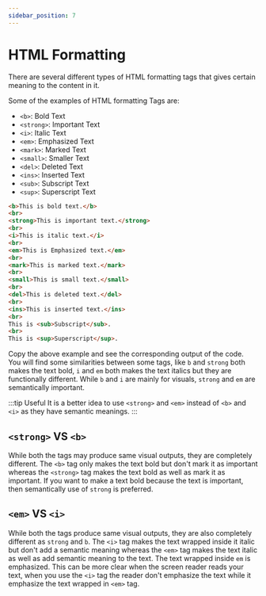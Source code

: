 ```yaml
---
sidebar_position: 7
---
```


# HTML Formatting

There are several different types of HTML formatting tags that gives certain meaning to the content in it.

Some of the examples of HTML formatting Tags are:
- `<b>`: Bold Text
- `<strong>`: Important Text
- `<i>`: Italic Text
- `<em>`: Emphasized Text
- `<mark>`: Marked Text 
- `<small>`: Smaller Text 
- `<del>`: Deleted Text 
- `<ins>`: Inserted Text 
- `<sub>`: Subscript Text 
- `<sup>`: Superscript Text 

```html title="formatting.html"
<b>This is bold text.</b>
<br>
<strong>This is important text.</strong>
<br>
<i>This is italic text.</i>
<br>
<em>This is Emphasized text.</em>
<br>
<mark>This is marked text.</mark>
<br>
<small>This is small text.</small>
<br>
<del>This is deleted text.</del>
<br>
<ins>This is inserted text.</ins>
<br>
This is <sub>Subscript</sub>.
<br>
This is <sup>Superscript</sup>.
```

Copy the above example and see the corresponding output of the code. You will find some similarities between some tags, like `b` and `strong` both makes the text bold, `i` and `em` both makes the text italics but they are functionally different. While `b` and `i` are mainly for visuals, `strong` and `em` are semantically important.

:::tip Useful
It is a better idea to use `<strong>` and `<em>` instead of `<b>` and `<i>` as they have semantic meanings.
:::

## `<strong>` VS `<b>`

While both the tags may produce same visual outputs, they are completely different. The `<b>` tag only makes the text bold but don't mark it as important whereas the `<strong>` tag makes the text bold as well as mark it as important. If you want to make a text bold because the text is important, then semantically use of `strong` is preferred.

## `<em>` VS `<i>`

While both the tags produce same visual outputs, they are also completely different as `strong` and `b`. The `<i>` tag makes the text wrapped inside it italic but don't add a semantic meaning whereas the `<em>` tag makes the text italic as well as add semantic meaning to the text. The text wrapped inside `em` is emphasized. This can be more clear when the screen reader reads your text, when you use the `<i>` tag the reader don't emphasize the text while it emphasize the text wrapped in `<em>` tag.
